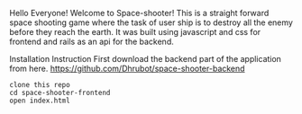 Hello Everyone! Welcome to Space-shooter!
This is a straight forward space shooting game where the task of user ship is to destroy all the enemy before they reach the earth. It was built using javascript and css for frontend and rails as an api for the backend.

Installation Instruction
First download the backend part of the application from here.
https://github.com/Dhrubot/space-shooter-backend

```
clone this repo
cd space-shooter-frontend
open index.html

```